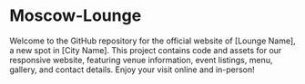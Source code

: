 # Moscow-Lounge
Welcome to the GitHub repository for the official website of [Lounge Name], a new spot in [City Name]. This project contains code and assets for our responsive website, featuring venue information, event listings, menu, gallery, and contact details. Enjoy your visit online and in-person!
